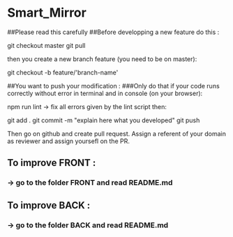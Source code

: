 # Smart_Mirror

##Please read this carefully
##Before developping a new feature do this :

git checkout master
git pull

then you create a new branch feature (you need to be on master):

git checkout -b feature/'branch-name'

##You want to push your modification :
###Only do that if your code runs correctly without error in terminal and in console (on your browser):

npm run lint
-> fix all errors given by the lint script then: 

git add .
git commit -m "explain here what you developed"
git push

Then go on github and create pull request.
Assign a referent of your domain as reviewer and assign yoursefl on the PR.


## To improve FRONT :
### -> go to the folder FRONT and read README.md

## To improve BACK :
### -> go to the folder BACK and read README.md
